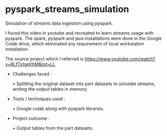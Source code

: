 # pyspark_streams_simulation
Simulation of streams data ingestion using pyspark.

I found this video in youtube and recreated to learn streams usage with pyspark. The spark, pyspark and java installations were done in the Google Colab drive, which eliminated any requirement of local workstation installation.

The source project which I referred is https://www.youtube.com/watch?v=RLfTxtgeVhM&list=LL

- Challenges faced :

  • Splitting the original dataset into part datasets to simulate streams, writing the output tables in memory. 
  
- Tools / techniques used :

  • Google colab along with pyspark libraries.
    
- Project outcome :
  
  • Output tables from the part datasets.


